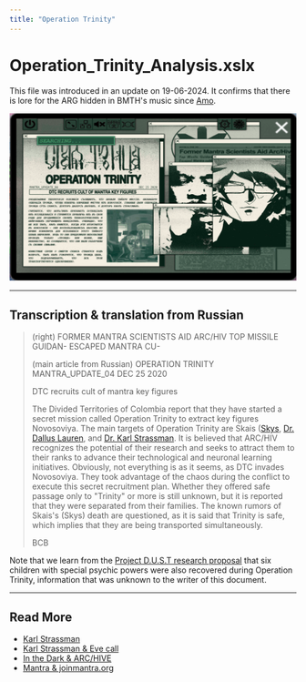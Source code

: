 ```yaml
---
title: "Operation Trinity"
---
```

# Operation_Trinity_Analysis.xslx

This file was introduced in an update on 19-06-2024. It confirms that there is lore for the 
ARG hidden in BMTH's music since [Amo](../music/amo).

![The Operation Trinity Document](../../Resources/files/trinity_document.png)

***

## Transcription & translation from Russian

> (right)
> FORMER MANTRA SCIENTISTS AID ARC/HIV
> TOP MISSILE GUIDAN-
> ESCAPED MANTRA CU- 
>
> (main article from Russian)
> OPERATION TRINITY
> MANTRA_UPDATE_04    DEC 25 2020
>
> DTC recruits cult of mantra key figures
>
> The Divided Territories of Colombia report that they have started 
> a secret mission called Operation Trinity to extract key figures 
> Novosoviya.
> The main targets of Operation Trinity are Skais ([Skys](../characters/skys), 
> [Dr. Dallus Lauren](../characters/dallus-lauren), and [Dr. Karl Strassman](../characters/strassman).
> It is believed that ARC/HIV recognizes the potential of their research
> and seeks to attract them to their ranks to advance their technological and neuronal learning initiatives.
> Obviously, not everything is as it seems, as DTC invades Novosoviya.
> They took advantage of the chaos during the conflict to execute this secret recruitment plan.
> Whether they offered safe passage only to "Trinity" or more is still unknown,
> but it is reported that they were separated from their families.
> The known rumors of Skais's (Skys) death are questioned, as it is said that Trinity is safe,
> which implies that they are being transported simultaneously.
>
> BCB

Note that we learn from the [Project D.U.S.T research proposal](project_dust) 
that six children with special psychic powers were also recovered during Operation Trinity, 
information that was unknown to the writer of this document.

***

## Read More

- [Karl Strassman](../characters/strassman)
- [Karl Strassman & Eve call](strassmancodec)
- [In the Dark & ARC/HIVE](../music/amo-in-the-dark)
- [Mantra & joinmantra.org](../music/amo-mantra)